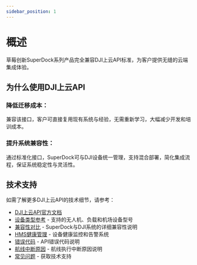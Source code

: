 ```yaml
---
sidebar_position: 1
---
```


# 概述

草莓创新SuperDock系列产品完全兼容DJI上云API标准，为客户提供无缝的云端集成体验。

## 为什么使用DJI上云API

### 降低迁移成本：

兼容该接口，客户可直接复用现有系统与经验，无需重新学习，大幅减少开发和培训成本。

### 提升系统兼容性：

通过标准化接口，SuperDock可与DJI设备统一管理，支持混合部署，简化集成流程，保证系统稳定性与灵活性。


## 技术支持

如需了解更多DJI上云API的技术细节，请参考：

- [DJI上云API官方文档](https://developer.dji.com/doc/cloud-api-tutorial/cn/)
- [设备类型参考](./device-types.md) - 支持的无人机、负载和机场设备型号
- [兼容性对比](./compatibility-comparison.md) - SuperDock与DJI系统的详细兼容性说明
- [HMS健康管理](./hms.md) - 设备健康监控和告警系统
- [错误代码](./error-codes.md) - API错误代码说明
- [航线中断原因](./wayline-interrupt-reasons.md) - 航线执行中断原因说明
- [常见问题](../faq/index.md) - 获取技术支持
